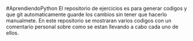 #AprendiendoPython
El repositorio de ejercicios es para generar codigos y que git automaticamente guarde los cambios sin tener que hacerlo manualmete.
En este repositorio se mostraran varios codigos con un comentario personal sobre como se estan llevando a cabo cada uno de ellos.
